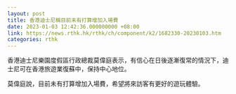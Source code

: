```yaml
---
layout: post
title: 香港迪士尼稱目前未有打算增加入場費
date: 2023-01-03 12:42:36.000000000 +08:00
link: https://news.rthk.hk/rthk/ch/component/k2/1682330-20230103.htm
categories: rthk
---
```


香港迪士尼樂園度假區行政總裁莫偉庭表示，有信心在日後逐漸復常的情況下，迪士尼可在香港旅遊業復蘇中，保持中心地位。

莫偉庭說，目前未有打算增加入場費，希望將來訪客有更好的遊玩體驗。
